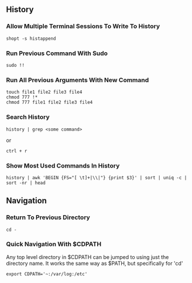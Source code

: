 ## History
### Allow Multiple Terminal Sessions To Write To History
~~~
shopt -s histappend
~~~
### Run Previous Command With Sudo
~~~
sudo !!
~~~
### Run All Previous Arguments With New Command
~~~
touch file1 file2 file3 file4
chmod 777 !*
chmod 777 file1 file2 file3 file4
~~~
### Search History
~~~
history | grep <some command>
~~~
or
~~~
ctrl + r
~~~
### Show Most Used Commands In History
~~~
history | awk 'BEGIN {FS="[ \t]+|\\|"} {print $3}' | sort | uniq -c | sort -nr | head
~~~
## Navigation
### Return To Previous Directory
~~~
cd -
~~~
### Quick Navigation With $CDPATH
Any top level directory in $CDPATH can be jumped to using just the directory
name.  It works the same way as $PATH, but specifically for 'cd'
~~~
export CDPATH='~:/var/log:/etc'
~~~

